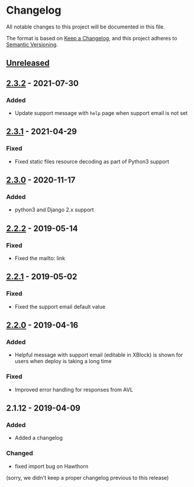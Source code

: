 # Changelog

All notable changes to this project will be documented in this file.

The format is based on [Keep a Changelog](https://keepachangelog.com/en/1.0.0/),
and this project adheres to [Semantic Versioning](https://semver.org/spec/v2.0.0.html).

## [Unreleased]

## [2.3.2] - 2021-07-30
### Added
- Update support message with `help` page when support email is not set

## [2.3.1] - 2021-04-29
### Fixed
- Fixed static files resource decoding as part of Python3 support

## [2.3.0] - 2020-11-17
### Added
- python3 and Django 2.x support

## [2.2.2] - 2019-05-14
### Fixed
- Fixed the mailto: link

## [2.2.1] - 2019-05-02
### Fixed
- Fixed the support email default value

## [2.2.0] - 2019-04-16
### Added
- Helpful message with support email (editable in XBlock) is shown for users when deploy is taking a long time

### Fixed
- Improved error handling for responses from AVL

## 2.1.12 - 2019-04-09
### Added
- Added a changelog
### Changed
- fixed import bug on Hawthorn

(sorry, we didn't keep a proper changelog previous to this release)

[Unreleased]: https://github.com/appsembler/xblock-launchcontainer/compare/v2.3.2...HEAD
[2.3.2]: https://github.com/appsembler/xblock-launchcontainer/compare/v2.3.1...v2.3.2
[2.3.1]: https://github.com/appsembler/xblock-launchcontainer/compare/v2.3.0...v2.3.1
[2.3.0]: https://github.com/appsembler/xblock-launchcontainer/compare/v2.2.2...v2.3.0
[2.2.2]: https://github.com/appsembler/xblock-launchcontainer/compare/v2.2.1...v2.2.2
[2.2.1]: https://github.com/appsembler/xblock-launchcontainer/compare/v2.2.0...v2.2.1
[2.2.0]: https://github.com/appsembler/xblock-launchcontainer/compare/v2.1.12...v2.2.0
